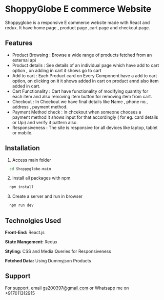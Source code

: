 
# ShoppyGlobe E commerce Website

Shoppyglobe is a responsive E commerce website made with React and redux. It have home page , product page ,cart page and checkout page.


## Features

- Product Browsing : Browse a wide range of products fetched from an external api
- Product details : See details of an individual page which have add to cart option , on adding in cart it shows go to cart
- Add to cart : Each Product card on Every Component have a add to cart option, on clicking on it it shows added in cart on product annd also item added in cart.
- Cart Functionality : Cart have functionality of modifying quantity for each item and also removing item button for removing item from cart.
- Checkout  : In Chcekout we have final details like Name , phone no., address , payment method.
- Payment Method check : In chcekout when someone chooses a payment method it shows input for that accordingly ( for eg. card details or Upi) and verify it pattern also. 
- Responsiveness : The site is responsive for all devices like laptop, tablet or mobile.


## Installation

1. Access main folder

```bash
  cd Shoppyglobe-main
```

2. Install all packages with npm

```bash
  npm install
```

3. Create a server and run in browser

```bash
  npm run dev
```
    
## Technolgies Used

**Front-End:** React.js

**State Mangement:** Redux 

**Styling:** CSS and Media Queries for Responsiveness

**Fetched Data:** Using Dummyjson Products


## Support

For support, email gs200397@gmail.com or Whatsapp me on +917011312915
